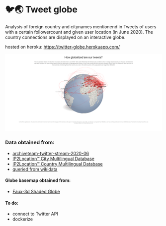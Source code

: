 # 🐦🌏 Tweet globe 


Analysis of foreign country and citynames mentionend in Tweets of users with a certain followercount and given user location (in June 2020). The country connections are displayed on an interactive globe.

hosted on heroku: https://twitter-globe.herokuapp.com/


<img src="browser_preview.png" alt="example" width="1300"/>


### Data obtained from:
- [archiveteam-twitter-stream-2020-06](https://archive.org/details/archiveteam-twitter-stream-2020-06)
- [IP2Location™ City Multilingual Database](https://www.ip2location.com/free/city-multilingual)
- [IP2Location™ Country Multilingual Database](https://www.ip2location.com/free/country-multilingual)
- [queried from wikidata](https://query.wikidata.org/)

#### Globe basemap obtained from:
- [Faux-3d Shaded Globe](http://bl.ocks.org/dwtkns/4686432)

#### To do:
- connect to Twitter API
- dockerize

